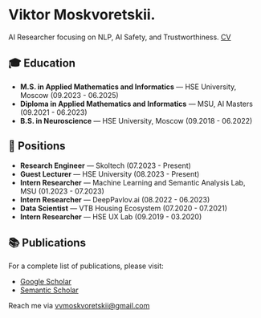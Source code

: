 # Viktor Moskvoretskii.

AI Researcher focusing on NLP, AI Safety, and Trustworthiness. [CV](https://github.com/VityaVitalich/VityaVitalich/blob/main/Moskvoretskii_CV%20(4).pdf)

## 🎓 Education

- **M.S. in Applied Mathematics and Informatics** — HSE University, Moscow (09.2023 - 06.2025)
- **Diploma in Applied Mathematics and Informatics** — MSU, AI Masters (09.2021 - 06.2023)
- **B.S. in Neuroscience** — HSE University, Moscow (09.2018 - 06.2022)

## 💼 Positions

- **Research Engineer** — Skoltech (07.2023 - Present)
- **Guest Lecturer** — HSE University (08.2023 - Present)
- **Intern Researcher** — Machine Learning and Semantic Analysis Lab, MSU (01.2023 - 07.2023)
- **Intern Researcher** — DeepPavlov.ai (08.2022 - 06.2023)
- **Data Scientist** — VTB Housing Ecosystem (07.2020 - 07.2021)
- **Intern Researcher** — HSE UX Lab (09.2019 - 03.2020)

## 📚 Publications

For a complete list of publications, please visit:
- [Google Scholar](https://scholar.google.com/citations?hl=ru&user=3IDoK8YAAAAJ&view_op=list_works&sortby=pubdate)
- [Semantic Scholar](https://www.semanticscholar.org/author/Viktor-Moskvoretskii/2291142916)

Reach me via [vvmoskvoretskii@gmail.com](mailto:vvmoskvoretskii@gmail.com)
